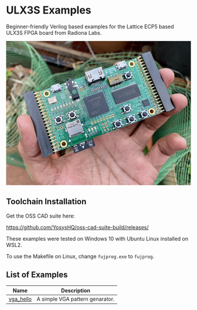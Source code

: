 # ULX3S Examples

Beginner-friendly Verilog based examples for the Lattice ECP5 based 
ULX3S FPGA board from Radiona Labs.

![ULX3S](ulx3s.jpg)

## Toolchain Installation 

Get the OSS CAD suite here:

https://github.com/YosysHQ/oss-cad-suite-build/releases/

These examples were tested on Windows 10 with Ubuntu Linux installed on WSL2. 

To use the Makefile on Linux, change `fujprog.exe` to `fujprog`.

## List of Examples 

|Name | Description|
|-----| ----------|
|[vga_hello][1]| A simple VGA pattern genarator.|


[1]: https://github.com/mkvenkit/ulx3s_examples/tree/main/vga_hello


